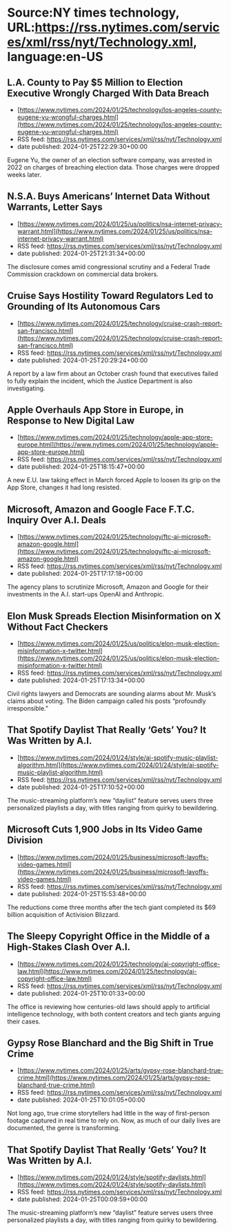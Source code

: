 # Source:NY times technology, URL:https://rss.nytimes.com/services/xml/rss/nyt/Technology.xml, language:en-US

## L.A. County to Pay $5 Million to Election Executive Wrongly Charged With Data Breach
 - [https://www.nytimes.com/2024/01/25/technology/los-angeles-county-eugene-yu-wrongful-charges.html](https://www.nytimes.com/2024/01/25/technology/los-angeles-county-eugene-yu-wrongful-charges.html)
 - RSS feed: https://rss.nytimes.com/services/xml/rss/nyt/Technology.xml
 - date published: 2024-01-25T22:29:30+00:00

Eugene Yu, the owner of an election software company, was arrested in 2022 on charges of breaching election data. Those charges were dropped weeks later.

## N.S.A. Buys Americans’ Internet Data Without Warrants, Letter Says
 - [https://www.nytimes.com/2024/01/25/us/politics/nsa-internet-privacy-warrant.html](https://www.nytimes.com/2024/01/25/us/politics/nsa-internet-privacy-warrant.html)
 - RSS feed: https://rss.nytimes.com/services/xml/rss/nyt/Technology.xml
 - date published: 2024-01-25T21:31:34+00:00

The disclosure comes amid congressional scrutiny and a Federal Trade Commission crackdown on commercial data brokers.

## Cruise Says Hostility Toward Regulators Led to Grounding of Its Autonomous Cars
 - [https://www.nytimes.com/2024/01/25/technology/cruise-crash-report-san-francisco.html](https://www.nytimes.com/2024/01/25/technology/cruise-crash-report-san-francisco.html)
 - RSS feed: https://rss.nytimes.com/services/xml/rss/nyt/Technology.xml
 - date published: 2024-01-25T20:29:24+00:00

A report by a law firm about an October crash found that executives failed to fully explain the incident, which the Justice Department is also investigating.

## Apple Overhauls App Store in Europe, in Response to New Digital Law
 - [https://www.nytimes.com/2024/01/25/technology/apple-app-store-europe.html](https://www.nytimes.com/2024/01/25/technology/apple-app-store-europe.html)
 - RSS feed: https://rss.nytimes.com/services/xml/rss/nyt/Technology.xml
 - date published: 2024-01-25T18:15:47+00:00

A new E.U. law taking effect in March forced Apple to loosen its grip on the App Store, changes it had long resisted.

## Microsoft, Amazon and Google Face F.T.C. Inquiry Over A.I. Deals
 - [https://www.nytimes.com/2024/01/25/technology/ftc-ai-microsoft-amazon-google.html](https://www.nytimes.com/2024/01/25/technology/ftc-ai-microsoft-amazon-google.html)
 - RSS feed: https://rss.nytimes.com/services/xml/rss/nyt/Technology.xml
 - date published: 2024-01-25T17:17:18+00:00

The agency plans to scrutinize Microsoft, Amazon and Google for their investments in the A.I. start-ups OpenAI and Anthropic.

## Elon Musk Spreads Election Misinformation on X Without Fact Checkers
 - [https://www.nytimes.com/2024/01/25/us/politics/elon-musk-election-misinformation-x-twitter.html](https://www.nytimes.com/2024/01/25/us/politics/elon-musk-election-misinformation-x-twitter.html)
 - RSS feed: https://rss.nytimes.com/services/xml/rss/nyt/Technology.xml
 - date published: 2024-01-25T17:13:34+00:00

Civil rights lawyers and Democrats are sounding alarms about Mr. Musk’s claims about voting. The Biden campaign called his posts “profoundly irresponsible.”

## That Spotify Daylist That Really ‘Gets’ You? It Was Written by A.I.
 - [https://www.nytimes.com/2024/01/24/style/ai-spotify-music-playlist-algorithm.html](https://www.nytimes.com/2024/01/24/style/ai-spotify-music-playlist-algorithm.html)
 - RSS feed: https://rss.nytimes.com/services/xml/rss/nyt/Technology.xml
 - date published: 2024-01-25T17:10:52+00:00

The music-streaming platform’s new “daylist” feature serves users three personalized playlists a day, with titles ranging from quirky to bewildering.

## Microsoft Cuts 1,900 Jobs in Its Video Game Division
 - [https://www.nytimes.com/2024/01/25/business/microsoft-layoffs-video-games.html](https://www.nytimes.com/2024/01/25/business/microsoft-layoffs-video-games.html)
 - RSS feed: https://rss.nytimes.com/services/xml/rss/nyt/Technology.xml
 - date published: 2024-01-25T15:53:48+00:00

The reductions come three months after the tech giant completed its $69 billion acquisition of Activision Blizzard.

## The Sleepy Copyright Office in the Middle of a High-Stakes Clash Over A.I.
 - [https://www.nytimes.com/2024/01/25/technology/ai-copyright-office-law.html](https://www.nytimes.com/2024/01/25/technology/ai-copyright-office-law.html)
 - RSS feed: https://rss.nytimes.com/services/xml/rss/nyt/Technology.xml
 - date published: 2024-01-25T10:01:33+00:00

The office is reviewing how centuries-old laws should apply to artificial intelligence technology, with both content creators and tech giants arguing their cases.

## Gypsy Rose Blanchard and the Big Shift in True Crime
 - [https://www.nytimes.com/2024/01/25/arts/gypsy-rose-blanchard-true-crime.html](https://www.nytimes.com/2024/01/25/arts/gypsy-rose-blanchard-true-crime.html)
 - RSS feed: https://rss.nytimes.com/services/xml/rss/nyt/Technology.xml
 - date published: 2024-01-25T10:01:05+00:00

Not long ago, true crime storytellers had little in the way of first-person footage captured in real time to rely on. Now, as much of our daily lives are documented, the genre is transforming.

## That Spotify Daylist That Really ‘Gets’ You? It Was Written by A.I.
 - [https://www.nytimes.com/2024/01/24/style/spotify-daylists.html](https://www.nytimes.com/2024/01/24/style/spotify-daylists.html)
 - RSS feed: https://rss.nytimes.com/services/xml/rss/nyt/Technology.xml
 - date published: 2024-01-25T00:09:59+00:00

The music-streaming platform’s new “daylist” feature serves users three personalized playlists a day, with titles ranging from quirky to bewildering.

